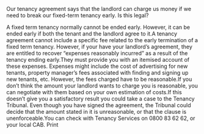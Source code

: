 Our tenancy agreement says that the landlord can charge us money if we need to break our fixed-term tenancy early. Is this legal?

A fixed term tenancy normally cannot be ended early. However, it can be ended early if both the tenant and the landlord agree to it.A tenancy agreement cannot include a specific fee related to the early termination of a fixed term tenancy. However, if your have your landlord’s agreement, they are entitled to recover “expenses reasonably incurred” as a result of the tenancy ending early.They must provide you with an itemised account of these expenses. Expenses might include the cost of advertising for new tenants, property manager’s fees associated with finding and signing up new tenants, etc. However, the fees charged have to be reasonable.If you don’t think the amount your landlord wants to charge you is reasonable, you can negotiate with them based on your own estimation of costs.If this doesn’t give you a satisfactory result you could take a case to the Tenancy Tribunal. Even though you have signed the agreement, the Tribunal could decide that the amount stated in it is unreasonable, or that the clause is unenforceable.You can check with Tenancy Services on 0800 83 62 62, or your local CAB.  Print 